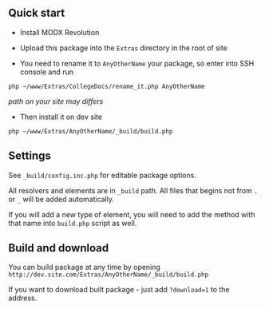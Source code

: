## Quick start

* Install MODX Revolution

* Upload this package into the `Extras` directory in the root of site

* You need to rename it to `AnyOtherName` your package, so enter into SSH console and run
```
php ~/www/Extras/CollegeDocs/rename_it.php AnyOtherName
```
*path on your site may differs*

* Then install it on dev site
```
php ~/www/Extras/AnyOtherName/_build/build.php
``` 

## Settings

See `_build/config.inc.php` for editable package options.

All resolvers and elements are in `_build` path. All files that begins not from `.` or `_` will be added automatically. 

If you will add a new type of element, you will need to add the method with that name into `build.php` script as well.

## Build and download

You can build package at any time by opening `http://dev.site.com/Extras/AnyOtherName/_build/build.php`

If you want to download built package - just add `?download=1` to the address.